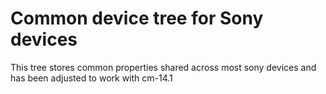 # Common device tree for Sony devices

This tree stores common properties shared across most sony devices and has been adjusted to work with cm-14.1

